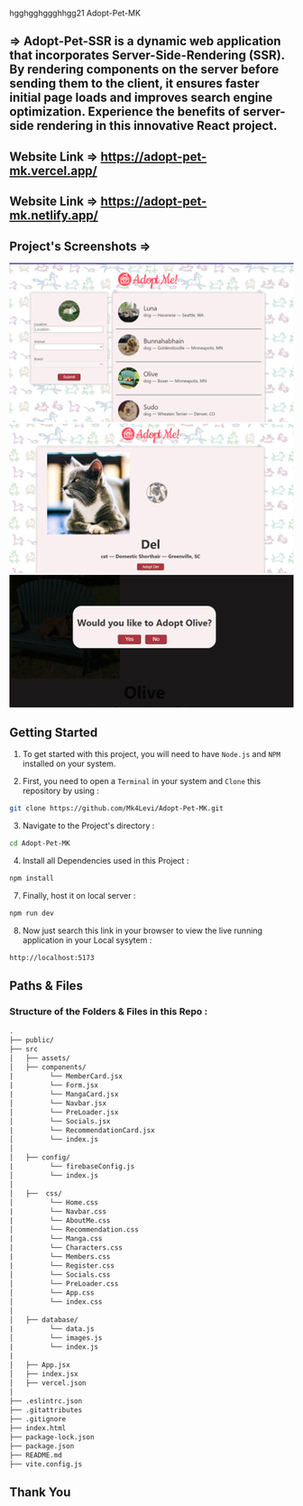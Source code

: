 hgghgghggghhgg21 Adopt-Pet-MK

## => Adopt-Pet-SSR is a dynamic web application that incorporates Server-Side-Rendering (SSR). By rendering components on the server before sending them to the client, it ensures faster initial page loads and improves search engine optimization. Experience the benefits of server-side rendering in this innovative React project.

## Website Link => https://adopt-pet-mk.vercel.app/

## Website Link => https://adopt-pet-mk.netlify.app/

## Project's Screenshots =>

![image](./src/assets/ss1.png)
![image](./src/assets/ss2.png)
![image](./src/assets/ss3.png)

<h2>Getting Started</h2>

1. To get started with this project, you will need to have `Node.js` and `NPM` installed on your system.

2. First, you need to open a `Terminal` in your system and `Clone` this repository by using :

```bash
git clone https://github.com/Mk4Levi/Adopt-Pet-MK.git
```

3. Navigate to the Project's directory :

```bash
cd Adopt-Pet-MK
```

4. Install all Dependencies used in this Project :

```bash
npm install
```

7. Finally, host it on local server :

```bash
npm run dev
```

8. Now just search this link in your browser to view the live running application in your Local sysytem :

```bash
http://localhost:5173
```

<h2>Paths & Files</h2>

### Structure of the Folders & Files in this Repo :

```text
.
├── public/
├── src
│   ├── assets/
│   ├── components/
|         └── MemberCard.jsx
|         └── Form.jsx
|         └── MangaCard.jsx
│         └── Navbar.jsx
│         └── PreLoader.jsx
│         └── Socials.jsx
|         └── RecommendationCard.jsx
│         └── index.js
│
│   ├── config/
|         └── firebaseConfig.js
│         └── index.js
│
│   ├──  css/
│         └── Home.css
|         └── Navbar.css
|         └── AboutMe.css
│         └── Recommendation.css
|         └── Manga.css
|         └── Characters.css
|         └── Members.css
|         └── Register.css
│         └── Socials.css
│         └── PreLoader.css
│         └── App.css
│         └── index.css
│
│   ├── database/
|         └── data.js
│         └── images.js
|         └── index.js
|
│   ├── App.jsx
│   ├── index.jsx
│   ├── vercel.json
│
├── .eslintrc.json
├── .gitattributes
├── .gitignore
├── index.html
├── package-lock.json
├── package.json
├── README.md
├── vite.config.js

```

## Thank You
